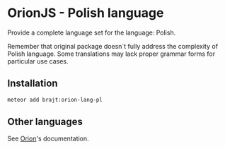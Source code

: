 # OrionJS - Polish language
Provide a complete language set for the language: Polish.

Remember that original package doesn`t fully address the complexity of Polish language. Some translations may lack proper grammar forms for particular use cases.

## Installation
```bash
meteor add brajt:orion-lang-pl
```

## Other languages
See [Orion](http://orionjs.org/)'s documentation.
